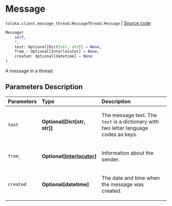 # Message
`toloka.client.message_thread.MessageThread.Message` | [Source code](https://github.com/Toloka/toloka-kit/blob/v1.2.3/src/client/message_thread.py#L123)

```python
Message(
    self,
    *,
    text: Optional[Dict[str, str]] = None,
    from_: Optional[Interlocutor] = None,
    created: Optional[datetime] = None
)
```

A message in a thread.

## Parameters Description

| Parameters | Type | Description |
| :----------| :----| :-----------|
`text`|**Optional\[Dict\[str, str\]\]**|<p>The message text. The `text` is a dictionary with two letter language codes as keys.</p>
`from_`|**Optional\[[Interlocutor](toloka.client.message_thread.Interlocutor.md)\]**|<p>Information about the sender.</p>
`created`|**Optional\[datetime\]**|<p>The date and time when the message was created.</p>

